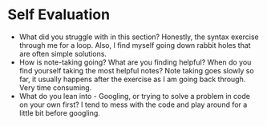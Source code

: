 # Self Evaluation

- What did you struggle with in this section?
Honestly, the syntax exercise through me for a loop. Also, I find myself going down rabbit holes that are often simple solutions.
- How is note-taking going? What are you finding helpful? When do you find yourself taking the most helpful notes? Note taking goes slowly so far, it usually happens after the exercise as I am going back through. Very time consuming.
- What do you lean into - Googling, or trying to solve a problem in code on your own first? I tend to mess with the code and play around for a little bit before googling.
